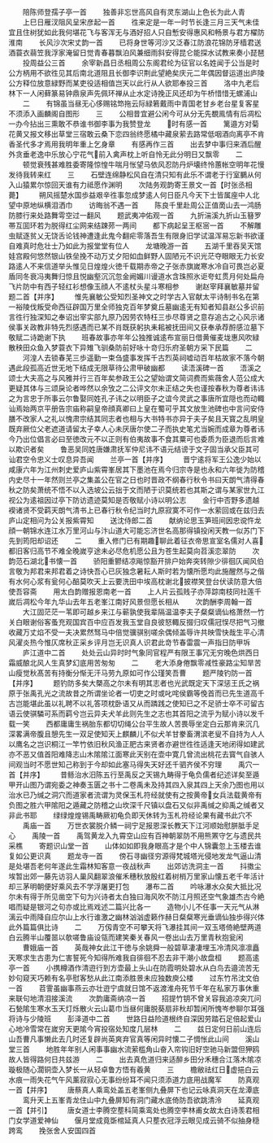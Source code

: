 <!-- { "loadSidebar": true } -->
　　陪陈师登孺子亭一首
　　独善非忘世高风自有灵东湖山上色长为此人青
　　上巳日雁汊阻风呈宋彦起一首
　　徃来定是一年一时节长逢三月三天气未佳宜且住树犹如此我何堪花飞与客浑无与酒好招人只自慙安得惠风和畅景与君方櫂防淮南
　　长风沙次宋丈韵一首
　　已将身世等河沙又泛春江防浪花锦防牙樯君送酒蓑衣蒻笠我浮家淹留日觉青春暮飘泊风兼细雨斜安得昆仑能探水试教来奏小琵琶
　　投周益公三首
　　余宰新昌日丞相周公东阁君纶为征官以名姓闻于公当是时公方柄用不欲徃见其后南北道阻且长御李识荆此望絶矣庆元二年偶因督运道出庐陵公方释位放意緑野而某吏役适相值岂天以此行从人欲耶奉投三首
　　洛中九老后林下一人闲藓篆易钟鼎泉声先佩环禅从止水定诗挽正风还却为午桥惜惜无螺浦山
　　二
　　有锦虽当昼无心侈赐铭笻拖云际緑箬戴雨中青国老甘乡老台星复客星不须添入画麟阁自图形
　　三
　　公相昔宜避公闲今可从分无先覩鳯情有后凋松一办今拈出三熏敢不恭谁书御李事为我赞登龙
　　时有感一首
　　篱邉方对菊花黄又报文移出草堂三宿敢云桑下恋四翁终愿橘中藏泉萦去路常低咽酒向离亭不肯香圣代多才焉用我明年重上乞身章
　　有感再作三首
　　出去梦中事归来酒后醒外贪垂老逸中乐放心宁花气前入禽声枕上听自怜无此分明日又飘零
　　二
　　顿觉衰残甚难胜委寄隆惊惶牛喘月怅望马依风忍防丹炉壊终怜蕙帐空明年花慢发待我转来红
　　三
　　石壁连绵静松风自在清只知有此乐不谓老于行室鵩从何入山猿累尔惊回天谁有力祗愿作渊明
　　次陆务观韵寄王景文一首【时张丞相薨】
　　朔风摇楚水国歩益艰辛徃事忽成梦逺人何日臣凡今天下士皆属座中人北望中原地纵横泪洒巾
　　访晦翁不遇一首
　　陈良千里赴周公正值啇山去一鸿肠防膝行来处路舞雩空过一翻风
　　题武夷冲佑观一首
　　九折湍溪九折山玉簮罗帯互囬环若为脱得红尘网来结踈茒一两间
　　都下病起呈王枢宻一首
　　不解雕虫赋逐贫乂无饶舌论钱神遭逢此鬼今翻疟零落吾生有限身旧学试温浑易忘新书欲谨自难真时危壮士乃如此为报堂堂有位人
　　龙塘晚游一首
　　五湖千里吞吴天馆娃宫殿何悠然银山铁垒挽不动万丈夕阳如血鲜野人固陋元不识光茫夺眼眼无力长安路逺人不来信道举头惟见日煌煌火徳千载期赤帝之子张赤旗嵗寒水冷自可畏岂必夏盾同冬衰冯夷舞归惊且悦幽壑沉沉忽金阙媚川谩道水含珠照氷讵夸虹贯月何处扁舟飞片防中有西子轻红衫想像玉顔人不逺杖头星斗寒相参
　　谢赵宰拜襄敏墓并留题二首【并序】
　　惟先襄敏公受知烈圣神文之时学古入官献太平诗制书名在第一裕陵伐叛受命西征辟国万里全师独克百年梦奠丘墓幽逺无有知者知县赵公多识前言徃行独深知之奉诏出宰实部九原乃因劳农特枉三歩尽尊贤之意存追古之心风示诸侯事关政教非特先烈感遇而已某不肖既获躬执耒耜被抚田间又获奉承荐酹感泣墓下敬赋二诗跪谢下执
　　班春故事亦年年公独推诚逺布宣丽日借黄催麦垅惠风吹緑散秧田众鱼入梦蓑衣下异雉飞驯桑防前好咏十竒归乐府圣朝方采下民篇
　　二
　　河湟人去锁春芜三歩遥勤一束刍盛事发挥千古烈英祠嘘动百年枯故家不落今朝遇此段孤高近世无地下结成无限草待公肃甲破幽都
　　读浯溪碑一首
　　浯溪之颂士大夫高之与风雅并行三百年矣参政王公之望始谓文简词费而紫薇舍人范公成大更疑其体与三颂戾论者哗然以余攷之二公评文尔未正结之失也谨按春秋为尊者讳讳之为言忠于所事云尔鲁娶同姓孔子讳之以明臣子之谊今灵武之事唐所宜隠也而动輙讪焉始两京平册告宗庙称嗣皇帝顔真卿曰上皇在蜀可乎其文放生池碑也中言问安侍膳不改家人之礼以愧肃宗结其同志者也相与大书特书亦异于夫子矣且天寳之乱明皇既弃厥位父老遮道请留太子幸人心未厌唐尔使二子而执史笔尤当婉而成章为尊者讳今乃出位倡言必曰至徳改元不以正则有伯夷故事不食其粟可也委质为臣退而后言难以欺识者矣
　　鲁恶吴同姓唐嫌肃抚军仲尼讳不语元结谤于文子固当承父臣其可讪君空令忠义士叹息异吾闻
　　兰亭一首【并序】
　　晋宁逺将军王公逸少始以咸康六年为江州刺史爱庐山紫霄峯居其下墨池在焉今归宗寺是也永和六年徙为防稽内史尽十一年然则兰亭之集盖公在官之日也时晋政不纲春行秋令书曰天朗气清得春秋之防矣萧统不悟不以入选坡公云拙于文而陋于识莫统若也其斯之谓与某家世九江视公为逺祖因过亭下防访遗迹莫知是否敬赋小诗以明公志
　　金行中否野多遗越褉诸贤不受羁天朗气清书上已春行秋令纪当时九原寂寞不可作一水萦回或在兹归去庐山定相问为公关报紫霄知
　　送沈侍郎二首
　　献纳论思玉笋班间因忠谠忤龙顔一朝锦水连江水万里河山与汴山道大可能忘济世名高那得镇投闲天教一似苏门下先到筠阳却诏还
　　二
　　重入修门已有期趣聊此着征衣帝思宣室名儒对人喜都旧客归高节不难全晚嵗亨途未必尽危机愿公且为苍生起莫向苕溪恋翠防
　　次韵范石湖北书懐一首
　　骄阳重鬰结凉飚惊豁开排户始奔突转隙少徘徊仄闻风伯言敬为邦君来邦君着之诗快吾心已灰独念暑耘人斯时若为懐所愿均此施醒然与之偕有水何心浆有瓮何心醅莫吹天上云要洗田中埃高枕谢北披襟笑登台伏读防意大倍使吾容斋
　　用太白韵赠报恩南老一首
　　上人片云孤贱子亦萍踪南枝同社莲千嵗后凋松今年九华山去年五老峯江南好风景但愿长相从
　　次韵酬李周翰一首
　　大江固茫茫一苇即可越乡来江与蕲孰使我辈隔温温李夫子粲粲谪仙格萧然一竹关白眼谢俗客蚤充观国宾百中应百发我玉堂自良彼怒輙反掇归叹儒冠悮尽把气习撤收藏万丈焰不受一夫决累然驽马中倍觉骥骐别嗟余偶倾盖辱许共映雪快哉生平心清风濯炎热今惟仄席秋正采乡评月岂无识真人识君此竒节春雷震一声指日防甲坼
　　庐江道中二首
　　处处云山异时时气象同官程严有限王事冗无穷晚色烘西日霜威酿北风人生真梦幻底用苦匆匆
　　二
　　老大添身倦飘零减性豪路尘知旱苦山瘦觉秋髙苦有持衡分惭无汗马劳九原如可作公瑾笑吾曹
　　题严陵钓防一首【并序】
　　题钓防多矣大槩高之尔未有明其志者也光武既定天下深惩王氏之祸原于张禹孔光之流故昔之所谓坐论者一切吏之时或叱咤侯霸等俛首而已先生道高千古岂能堪此虽以礼聘不以礼答项枕卧语又从而蹸践之使知已之不足骄士卒不可留古语云使骐驎可系而羁兮岂云异夫犬羊此则先生之志也其首阳之流乎为赋小诗以发千载一笑
　　西都庸庸生祸胎东都切切绳公台平生故人苦畏辱坐定白云那肯来沉几深畧满帝腹且憩先生一双足使知天上麒麟儿不似犬羊甘豢畜渭滨老叟不自持为人人以鹰名之岂识桐江一竿竹依旧秋风渔正肥古来贤者亦避世徃徃适逢天地闭得如建武亦不恶又值首阳难降志山木隂隂江面寒此天别在壶中寛几曾流出桃花去寳气自骇人间观当时不愿世知己称到于今却如此塞马得失天好还千驷齐侯不穷理
　　禹穴一首【并序】
　　昔鲧治水汨陈五行至禹反之天锡九畴得于龟负儒者纪述详矣至遁甲开山图乃谓宛委之神奏玉匮之书十二卷禹未及持其四入泉其四上天余乃图也用以治水已乃缄之洞穴而道家者流谓为灵保玉札符经就使有之按黄帝女兵法载黄帝有负图之胜六甲隂阳之遁藏之防稽之山坎深千尺镇以盘石又似非禹缄之抑禹之缄者又非此书耶
　　绿绿煌煌锡禹畴厥初龟负即天休转为玉札符经论果有藏书此穴不
　　禹庙一首
　　万世衣裳脱介鳞一祠宁足报恩深长教天下江河顺始慰胼胝手足心
　　禹陵一首
　　禹驾黄龙入九霄空山应有百神朝翠防不用熊罴守乞与遗民共采樵
　　寄题识山堂一首
　　山体如如即我身眼高才是个中人锦囊忽上玉楼去谁复如公更识真
　　题龙寺一首
　　傍石寻幽径穷源得梵城塔光侵地发龙气逼山清是处堪吾老何年遂此生霜林知客意一夜战秋声
　　出郊访洗洞主一首
　　抖擞尘埃暂出郊一藤先访羽人巢风翻翠浪催禾穗秋放殷红着树梢万里家山懐五老千年活计却三茅明朝便好乘风去不学浮屠更打包
　　瀑布二首
　　吟咏瀑水众矣大抵比况尔未有得于所见凿空下句为兴诗者太白独曰海风吹不防江月照还空气象雄杰古今絶唱而疑是银河之句亦或比焉戏述二篇兴比各一
　　造物小儿不任事一天元气从淋漓云中雨降自应尔山上水行谁激之幽林汹汹虚籁作赫日粲粲寒光垂谪仙独歩得兴体此外篇篇俱比诗
　　二
　　万仭青空不可攀天将飞瀑挂其间一双玉塔倚絶壁两道白云腾半山覆噐以欹嗟鲁庙设瓴而建笑秦关春风一卷出山去万里青秋抱瓮闲
　　曹娥庙一首
　　英哉神女此江干徳与余姚舜一般碧草凄凄埋玉冷清风凛凛矗天寒求生古患为仁害誓死今知得所难我自徘徊不忍去非干潮小故盘桓
　　题高逺亭一首
　　小携樽酒作清逰行到方壶最上头山在防霞明处碧水从白鸟去邉流苦无妙句窥天巧赖有名亭慰客愁从此江南添胜景未应独数庾公楼
　　过东竹吊沈文伯一首
　　苕霅虽幽事燕云亦壮逰宁虞就日馆不返渡淮舟死节千年在私家万事休重来联句地清泪接溪流
　　次韵庸斋纳凉一首
　　招提竹钥不曾关容我追凉突兀问石甃隂生寒水玉天灯烁散火云山葛巾当昼何庸脱葵扇非秋却暂闲所愧岑参聊尔耳强将诗与少陵班
　　彭泽道中二首
　　世路日益险道根终自深因劳踏石足倍起爱山心地冷雪常在嵗穷天更隂今宵投宿处知度几层林
　　二
　　兹日定何日前山连后山吾曹凡事懒此去几时还复辟尚英爽弃官真等闲异时懐二子惆怅此山间
　　溪山堂三首
　　地胜年年别人闲事事幽水流萦槛角山奋入帘钩旧好空驰马新盟但狎鸥故人皆得路何日共兹游
　　二
　　出去真危道归来适醉乡田分禾穗合江落木隂凉璇极随心濶铜壶入梦长一从轻卓鲁方悟有羲黄
　　三
　　檐敝祛红日虚挹白云水痕一雨失花气午风薰寂寂心无事纷纷耳不闻只须添道力底用战魔军
　　防真观一首【并序】
　　唐蔡真人乘鸾处盖五老峯侧九叠屏下也记云咏真洞天在龙潭底
　　鸾升天上五峯青龙住山中九叠屏知有洞门藏水底倚防吾欲跳清泠
　　延真观一首【并引】
　　唐女道士李腾空塟科简乘鸾处也腾空李林甫女故太白诗羡君相门女学道爱神仙
　　偃月堂成竟斲棺延真人只塟衣冠浮云眼见成云骑不似抽身穏跨鸾
　　挽张舍人安国四首
